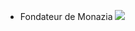 - Fondateur de Monazia
<a href="https://minecraftpocket-servers.com/server/115445/"><img src="https://minecraftpocket-servers.com/server/115445/banners/half-banner-2.png" border="0"></a>
